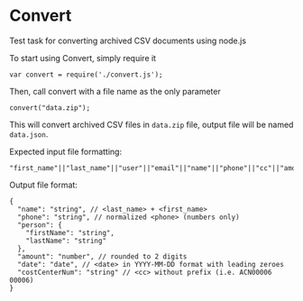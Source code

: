 # Convert
Test task for converting archived CSV documents using node.js

To start using Convert, simply require it
```
var convert = require('./convert.js');
```

Then, call convert with a file name as the only parameter
```
convert("data.zip");
```

This will convert archived CSV files in `data.zip` file, output file will be named `data.json`.

Expected input file formatting:
```
"first_name"||"last_name"||"user"||"email"||"name"||"phone"||"cc"||"amount"||"date"
```

Output file format:
```
{
  "name": "string", // <last_name> + <first_name>
  "phone": "string", // normalized <phone> (numbers only)
  "person": {
    "firstName": "string",
    "lastName": "string"
  },
  "amount": "number", // rounded to 2 digits
  "date": "date", // <date> in YYYY-MM-DD format with leading zeroes
  "costCenterNum": "string" // <cc> without prefix (i.e. ACN00006 00006)
}
```
